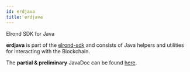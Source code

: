 ```yaml
---
id: erdjava
title: erdjava
---
```


Elrond SDK for Java

**erdjava** is part of the [elrond-sdk](https://github.com/ElrondNetwork/elrond-sdk) and consists of Java helpers and utilities for interacting with the Blockchain.



The **partial & preliminary** JavaDoc can be found [here](https://elrondnetwork.github.io/elrond-sdk-docs/erdjava).